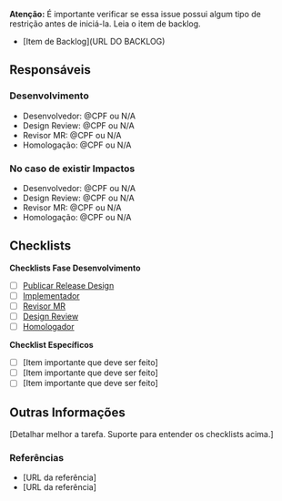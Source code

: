 **Atenção:** É importante verificar se essa issue possui algum tipo de restrição antes de iniciá-la. Leia o item de backlog.
- [Item de Backlog](URL DO BACKLOG)

## Responsáveis

### Desenvolvimento
- Desenvolvedor: @CPF ou N/A
- Design Review: @CPF ou N/A
- Revisor MR: @CPF ou N/A
- Homologação: @CPF ou N/A

### No caso de existir Impactos
- Desenvolvedor: @CPF ou N/A
- Design Review: @CPF ou N/A
- Revisor MR: @CPF ou N/A
- Homologação: @CPF ou N/A

## Checklists
**Checklists Fase Desenvolvimento**
- [ ] [Publicar Release Design](https://git.serpro.gov.br/dsgov.br/public/dsgov.br-wiki/blob/master/Design%20System/Como%20publicar%20Releases%20de%20Design.md)
- [ ] [Implementador](https://git.serpro.gov.br/dsgov.br/public/dsgov.br-wiki/blob/master/Checklists/Desenvolvedor/Implementador.md) 
- [ ] [Revisor MR](https://git.serpro.gov.br/dsgov.br/public/dsgov.br-wiki/blob/master/Checklists/Desenvolvedor/Revisor.md)
- [ ] [Design Review](https://git.serpro.gov.br/dsgov.br/public/dsgov.br-wiki/blob/master/Checklists/Designer/DesignReview.md)
- [ ] [Homologador](https://git.serpro.gov.br/dsgov.br/public/dsgov.br-wiki/blob/master/Checklists/Homologa%C3%A7%C3%A3o%20de%20Entregas.md)

**Checklist Específicos**
- [ ] [Item importante que deve ser feito]
- [ ] [Item importante que deve ser feito]
- [ ] [Item importante que deve ser feito]

## Outras Informações
[Detalhar melhor a tarefa. Suporte para entender os checklists acima.]

### Referências
- [URL da referência]
- [URL da referência]
